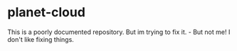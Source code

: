 # planet-cloud


This is a poorly documented repository.
But im trying to fix it. - But not me!
I don't like fixing things.
